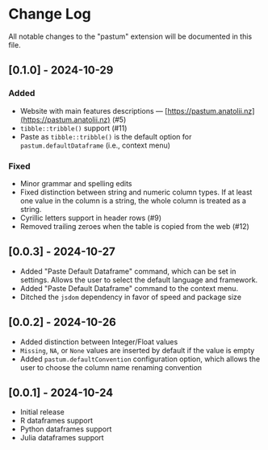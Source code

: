 # Change Log

All notable changes to the "pastum" extension will be documented in this file.

<!-- Check [Keep a Changelog](http://keepachangelog.com/) for recommendations on how to structure this file. -->

## [0.1.0] - 2024-10-29

### Added

- Website with main features descriptions — [https://pastum.anatolii.nz](https://pastum.anatolii.nz) (#5)
- `tibble::tribble()` support (#11)
- Paste as `tibble::tribble()` is the default option for `pastum.defaultDataframe` (i.e., context menu)

### Fixed

- Minor grammar and spelling edits
- Fixed distinction between string and numeric column types. If at least one value in the column is a string, the whole column is treated as a string.
- Cyrillic letters support in header rows (#9)
- Removed trailing zeroes when the table is copied from the web (#12)

## [0.0.3] - 2024-10-27

- Added "Paste Default Dataframe" command, which can be set in settings. Allows the user to select the default language and framework.
- Added "Paste Default Dataframe" command to the context menu.
- Ditched the `jsdom` dependency in favor of speed and package size

## [0.0.2] - 2024-10-26

- Added distinction between Integer/Float values
- `Missing`, `NA`, or `None` values are inserted by default if the value is empty
- Added `pastum.defaultConvention` configuration option, which allows the user to choose the column name renaming convention

## [0.0.1] - 2024-10-24

- Initial release
- R dataframes support
- Python dataframes support
- Julia dataframes support
